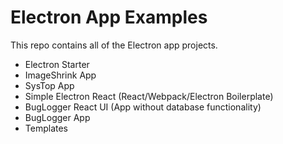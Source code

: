 # Electron App Examples

This repo contains all of the Electron app projects.

* Electron Starter
* ImageShrink App
* SysTop App
* Simple Electron React (React/Webpack/Electron Boilerplate)
* BugLogger React UI (App without database functionality)
* BugLogger App
* Templates
